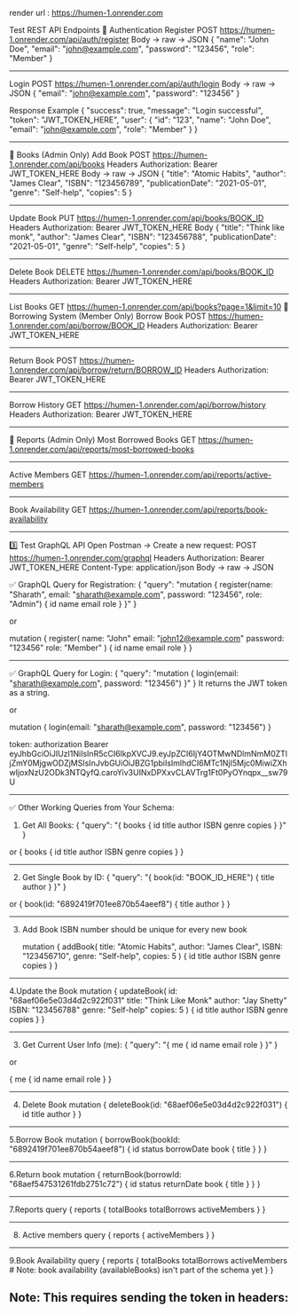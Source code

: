 render url : https://humen-1.onrender.com

Test REST API Endpoints
🔹 Authentication
Register
POST https://humen-1.onrender.com/api/auth/register
Body → raw → JSON
{
  "name": "John Doe",
  "email": "john@example.com",
  "password": "123456",
  "role": "Member"
}

_______________________________________________
Login
POST https://humen-1.onrender.com/api/auth/login
Body → raw → JSON
{
  "email": "john@example.com",
  "password": "123456"
}

Response Example
{
  "success": true,
  "message": "Login successful",
  "token": "JWT_TOKEN_HERE",
  "user": {
    "id": "123",
    "name": "John Doe",
    "email": "john@example.com",
    "role": "Member"
  }
}
________________________________________________________

🔹 Books (Admin Only)
Add Book
POST https://humen-1.onrender.com/api/books
Headers
Authorization: Bearer JWT_TOKEN_HERE
Body → raw → JSON
{
  "title": "Atomic Habits",
  "author": "James Clear",
  "ISBN": "123456789",
  "publicationDate": "2021-05-01",
  "genre": "Self-help",
  "copies": 5
}
_______________________________________________________
Update Book
PUT https://humen-1.onrender.com/api/books/BOOK_ID
Headers
Authorization: Bearer JWT_TOKEN_HERE
Body
{
  "title": "Think like monk",
  "author": "James Clear",
  "ISBN": "123456788",
  "publicationDate": "2021-05-01",
  "genre": "Self-help",
  "copies": 5
}

______________________________________________________
Delete Book
DELETE https://humen-1.onrender.com/api/books/BOOK_ID
Headers
Authorization: Bearer JWT_TOKEN_HERE

______________________________________________________
List Books
GET https://humen-1.onrender.com/api/books?page=1&limit=10
🔹 Borrowing System (Member Only)
Borrow Book
POST https://humen-1.onrender.com/api/borrow/BOOK_ID
Headers
Authorization: Bearer JWT_TOKEN_HERE
_____________________________________________________
Return Book
POST https://humen-1.onrender.com/api/borrow/return/BORROW_ID
Headers
Authorization: Bearer JWT_TOKEN_HERE
_____________________________________________________
Borrow History
GET https://humen-1.onrender.com/api/borrow/history
Headers
Authorization: Bearer JWT_TOKEN_HERE
____________________________________________________
🔹 Reports (Admin Only)
Most Borrowed Books
GET https://humen-1.onrender.com/api/reports/most-borrowed-books
_____________________________________________________
Active Members
GET https://humen-1.onrender.com/api/reports/active-members
______________________________________________________

Book Availability
GET https://humen-1.onrender.com/api/reports/book-availability

________________________________________________________




3️⃣ Test GraphQL API
Open Postman → Create a new request:
POST https://humen-1.onrender.com/graphql
Headers
Authorization: Bearer JWT_TOKEN_HERE
Content-Type: application/json
Body → raw → JSON


✅ GraphQL Query for Registration:
{
  "query": "mutation { register(name: \"Sharath\", email: \"sharath@example.com\", password: \"123456\", role: \"Admin\") { id name email role } }"
}

or

mutation {
  register(
    name: "John"
    email: "john12@example.com"
    password: "123456"
    role: "Member"
  ) {
    id
    name
    email
    role
  }
}

________________________________________________________________________________


✅ GraphQL Query for Login:
{
  "query": "mutation { login(email: \"sharath@example.com\", password: \"123456\") }"
}
It returns the JWT token as a string.

or

mutation {
  login(email: "sharath@example.com", password: "123456")
}

token: authorization Bearer eyJhbGciOiJIUzI1NiIsInR5cCI6IkpXVCJ9.eyJpZCI6IjY4OTMwNDlmNmM0ZTljZmY0MjgwODZjMSIsInJvbGUiOiJBZG1pbiIsImlhdCI6MTc1NjI5Mjc0MiwiZXhwIjoxNzU2ODk3NTQyfQ.caroYiv3UINxDPXxvCLAVTrg1Ft0PyOYnqpx__sw79U


___________________________________________________________________________

✅ Other Working Queries from Your Schema:
1. Get All Books:
{
  "query": "{ books { id title author ISBN genre copies } }"
}

or 
{
  books {
    id
    title
    author
    ISBN
    genre
    copies
  }
}

__________________________________________________________________________

2. Get Single Book by ID:
{
  "query": "{ book(id: \"BOOK_ID_HERE\") { title author } }"
}

or 
{
  book(id: "6892419f701ee870b54aeef8") {
    title
    author
  }
}

_____________________________________________________________________________

3. Add Book
   ISBN number should be unique for every new book

   mutation {
  addBook(
    title: "Atomic Habits",
    author: "James Clear",
    ISBN: "123456710",
    genre: "Self-help",
    copies: 5
  ) {
    id
    title
    author
    ISBN
    genre
    copies
  }
}

___________________________________________________________________________

4.Update the Book
mutation {
  updateBook(
    id: "68aef06e5e03d4d2c922f031"
    title: "Think Like Monk"
    author: "Jay Shetty"
    ISBN: "123456788"
    genre: "Self-help"
    copies: 5
  ) {
    id
    title
    author
    ISBN
    genre
    copies
  }
}

___________________________________________________________________________

3. Get Current User Info (me):
{
  "query": "{ me { id name email role } }"
}

or 

{
  me {
    id
    name
    email
    role
  }
}

_______________________________________________________________________

4. Delete Book
   mutation {
  deleteBook(id: "68aef06e5e03d4d2c922f031") {
    id
    title
    author
  }
}

___________________________________________________________________

5.Borrow Book
mutation {
  borrowBook(bookId: "6892419f701ee870b54aeef8") {
    id
    status
    borrowDate
    book { title }
  }
}

___________________________________________________________________

6.Return book
mutation {
  returnBook(borrowId: "68aef547531261fdb2751c72") {
    id
    status
    returnDate
    book { title }
  }
}

_________________________________________________________________

7.Reports
query {
  reports {
    totalBooks
    totalBorrows
    activeMembers
  }
}

_______________________________________________________________

8. Active members
   query {
  reports {
    activeMembers
  }
}

________________________________________________________________

9.Book Availability
query {
  reports {
    totalBooks
    totalBorrows
    activeMembers
    # Note: book availability (availableBooks) isn't part of the schema yet
  }
}

Note: This requires sending the token in headers:
-------------------------------------------------




